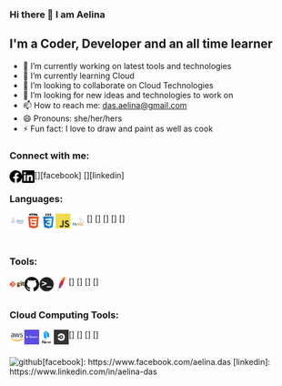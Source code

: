 ### Hi there 👋 I am Aelina

## I'm a Coder, Developer and an all time learner

- 🔭 I’m currently working on latest tools and technologies
- 🌱 I’m currently learning Cloud
- 👯 I’m looking to collaborate on Cloud Technologies
- 🤔 I’m looking for new ideas and technologies to work on
- 📫 How to reach me: das.aelina@gmail.com
- 😄 Pronouns: she/her/hers
- ⚡ Fun fact: I love to draw and paint as well as cook 

### Connect with me:

[<img align="left" alt="img | Facebook" width="22px" src="https://github.com/aelinadas/aelinadas/blob/master/images/facebook.svg" />][facebook]
[<img align="left" alt="img | LinkedIn" width="22px" src="https://github.com/aelinadas/aelinadas/blob/master/images/linkedin.svg" />][linkedin]
<br />

### Languages:
[<img align="left" alt="Java" width="29px" src="https://github.com/aelinadas/aelinadas/blob/master/images/java.png" />]
[<img align="left" alt="HTML5" width="26px" src="https://github.com/aelinadas/aelinadas/blob/master/images/html.png" />]
[<img align="left" alt="CSS3" width="26px" src="https://github.com/aelinadas/aelinadas/blob/master/images/css.png" />]
[<img align="left" alt="JavaScript" width="26px" src="https://github.com/aelinadas/aelinadas/blob/master/images/javascript.png" />]
[<img align="left" alt="MySQL" width="29px" src="https://github.com/aelinadas/aelinadas/blob/master/images/mysql.png" />]\
<br />
<br />


### Tools:
[<img align="left" alt="Git" width="26px" src="https://github.com/aelinadas/aelinadas/blob/master/images/git.png" />]
[<img align="left" alt="GitHub" width="26px" src="https://github.com/aelinadas/aelinadas/blob/master/images/github.png" />]
[<img align="left" alt="Terminal" width="26px" src="https://github.com/aelinadas/aelinadas/blob/master/images/terminal.png" />]
[<img align="left" alt="Maven" width="26px" src="https://github.com/aelinadas/aelinadas/blob/master/images/maven.png" />]
<br />
<br />


### Cloud Computing Tools:
[<img align="left" alt="AWS" width="26px" src="https://github.com/aelinadas/aelinadas/blob/master/images/aws.png" />]
[<img align="left" alt="Terraform" width="26px" src="https://github.com/aelinadas/aelinadas/blob/master/images/terraform.png" />]
[<img align="left" alt="Packer" width="26px" src="https://github.com/aelinadas/aelinadas/blob/master/images/packer.svg" />]
[<img align="left" alt="CircleCI" width="26px" src="https://github.com/aelinadas/aelinadas/blob/master/images/circleci.png" />]
<br />
<br />


<img align="left" alt="github" src="https://github-readme-stats.vercel.app/api?username=aelinadas&show_icons=true&hide_border=true" />
[facebook]: https://www.facebook.com/aelina.das
[linkedin]: https://www.linkedin.com/in/aelina-das